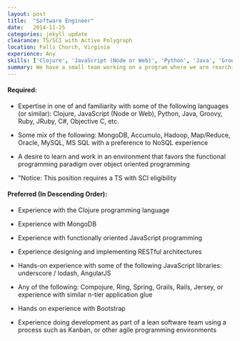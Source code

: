```yaml
---
layout: post
title:  "Software Engineer"
date:   2014-11-25
categories: jekyll update
clearance: TS/SCI with Active Polygraph
location: Falls Church, Virginia
experience: Any
skills: ['Clojure', 'JavaScript (Node or Web)', 'Python', 'Java', 'Groovy', 'Ruby', 'JRuby', 'C#', 'Objective C', 'MongoDB', 'Accumulo', 'Hadoop', 'Map/Reduce', 'Oracle', 'MySQL', 'MS SQL', 'NoSQL', 'MongoDB', 'JavaScript', 'RESTful', 'underscore / lodash', 'AngularJS', 'Compojure', 'Ring', 'Spring', 'Grails', 'Rails', 'Jersey', 'Bootstrap', 'Kanban']
summary: We have a small team working on a program where we are rearchitecting an legacy system from the ground up and moving it to a cloud database while reimagining the user interface.
---
```


#### Required:

* Expertise in one of and familiarity with some of the following languages (or similar): Clojure, JavaScript (Node or Web), Python, Java, Groovy, Ruby, JRuby, C#, Objective C, etc.

* Some mix of the following: MongoDB, Accumulo, Hadoop, Map/Reduce, Oracle, MySQL, MS SQL with a preference to NoSQL experience

* A desire to learn and work in an environment that favors the functional programming paradigm over object oriented programming

* "Notice: This position requires a TS with SCI eligibility

#### Preferred (In Descending Order):

* Experience with the Clojure programming language

* Experience with MongoDB

* Experience with functionally oriented JavaScript programming

* Experience designing and implementing RESTful architectures

* Hands-on experience with some of the following JavaScript libraries: underscore / lodash, AngularJS

* Any of the following: Compojure, Ring, Spring, Grails, Rails, Jersey, or experience with similar n-tier application glue

* Hands on experience with Bootstrap

* Experience doing development as part of a lean software team using a process such as Kanban, or other agile programming environments